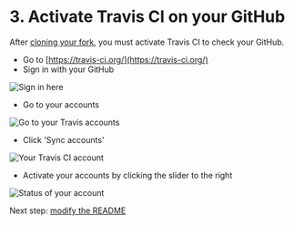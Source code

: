 # 3. Activate Travis CI on your GitHub

After [cloning your fork](2_clone_your_fork.md), you must activate Travis CI to check your GitHub.

 * Go to [https://travis-ci.org/](https://travis-ci.org/)
 * Sign in with your GitHub

![Sign in here](pics/travis_ci_homepage_sign_in.png)

 * Go to your accounts

![Go to your Travis accounts](pics/travis_ci_go_to_accounts_accent.png)

 * Click 'Sync accounts'

![Your Travis CI account](pics/travis_ci_accounts_sync_accented.png)

 * Activate your accounts by clicking the slider to the right

![Status of your account](pics/TravisAccountsBordered.png)

Next step: [modify the README](4_modify_readme.md)